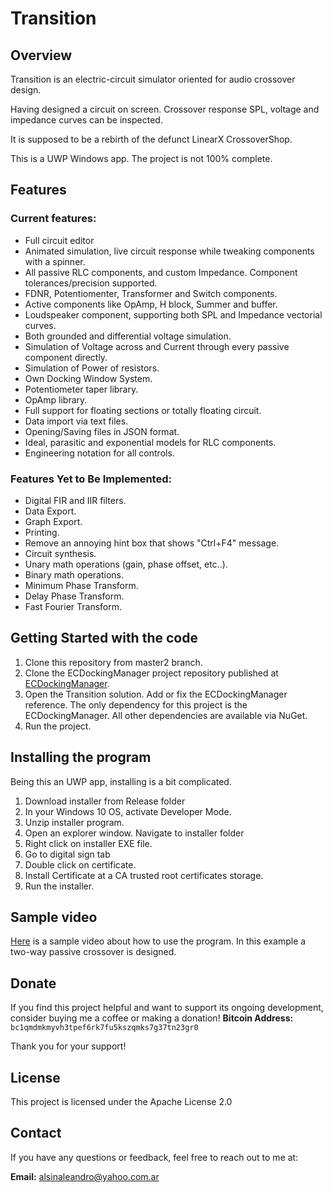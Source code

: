 # Transition

## Overview

Transition is an electric-circuit simulator oriented for audio crossover design.

Having designed a circuit on screen. Crossover response SPL, voltage and impedance curves can be inspected.

It is supposed to be a rebirth of the defunct LinearX CrossoverShop.

This is a UWP Windows app. The project is not 100% complete.

## Features

### Current features:
- Full circuit editor
- Animated simulation, live circuit response while tweaking components with a spinner.
- All passive RLC components, and custom Impedance. Component tolerances/precision supported.
- FDNR, Potentiomenter, Transformer and Switch components.
- Active components like OpAmp, H block, Summer and buffer.
- Loudspeaker component, supporting both SPL and Impedance vectorial curves.
- Both grounded and differential voltage simulation.
- Simulation of Voltage across and Current through every passive component directly.
- Simulation of Power of resistors.
- Own Docking Window System.
- Potentiometer taper library.
- OpAmp library.
- Full support for floating sections or totally floating circuit.
- Data import via text files.
- Opening/Saving files in JSON format.
- Ideal, parasitic and exponential models for RLC components.
- Engineering notation for all controls.

### Features Yet to Be Implemented:
- Digital FIR and IIR filters.
- Data Export.
- Graph Export.
- Printing.
- Remove an annoying hint box that shows "Ctrl+F4" message.
- Circuit synthesis.
- Unary math operations (gain, phase offset, etc..).
- Binary math operations.
- Minimum Phase Transform.
- Delay Phase Transform.
- Fast Fourier Transform.

## Getting Started with the code

1. Clone this repository from master2 branch.
2. Clone the ECDockingManager project repository published at [ECDockingManager](https://gitlab.com/alsinaleandro/ecdockingmanager). 
3. Open the Transition solution. Add or fix the ECDockingManager reference. The only dependency for this project is the ECDockingManager. All other dependencies are available via NuGet.
4. Run the project.

## Installing the program

Being this an UWP app, installing is a bit complicated.

1. Download installer from Release folder
2. In your Windows 10 OS, activate Developer Mode.
3. Unzip installer program.
4. Open an explorer window. Navigate to installer folder
5. Right click on installer EXE file.
6. Go to digital sign tab
7. Double click on certificate.
8. Install Certificate at a CA trusted root certificates storage.
9. Run the installer.

## Sample video

[Here](https://youtu.be/QITHt56Fe7s) is a sample video about how to use the program. In this example a two-way passive crossover is designed.

## Donate

If you find this project helpful and want to support its ongoing development, consider buying me a coffee or making a donation!
**Bitcoin Address:**
`bc1qmdmkmyvh3tpef6rk7fu5kszqmks7g37tn23gr0`

Thank you for your support!

## License
This project is licensed under the Apache License 2.0

## Contact

If you have any questions or feedback, feel free to reach out to me at:

**Email:** alsinaleandro@yahoo.com.ar
